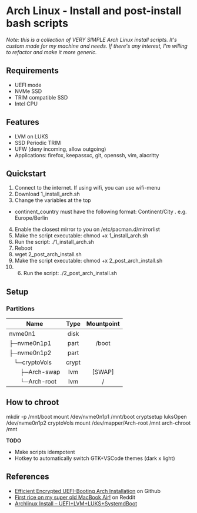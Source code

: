 # **Arch Linux - Install and post-install bash scripts**
*Note: this is a collection of VERY SIMPLE Arch Linux install scripts.
It's custom made for my machine and needs. If there's any interest, I'm willing to refactor and make it more generic.*

## **Requirements**
* UEFI mode
* NVMe SSD
* TRIM compatible SSD
* Intel CPU

## Features
* LVM on LUKS
* SSD Periodic TRIM
* UFW (deny incoming, allow outgoing)
* Applications: firefox, keepassxc, git, openssh, vim, alacritty

## **Quickstart**
1. Connect to the internet. If using wifi, you can use wifi-menu
2. Download 1_install_arch.sh
3. Change the variables at the top
  * continent_country must have the following format: Continent/City . e.g. Europe/Berlin
4. Enable the closest mirror to you on /etc/pacman.d/mirrorlist
5. Make the script executable: chmod +x 1_install_arch.sh
6. Run the script: ./1_install_arch.sh
7. Reboot
8. wget 2_post_arch_install.sh
9. Make the script executable: chmod +x 2_post_arch_install.sh
10. 6. Run the script: ./2_post_arch_install.sh

## Setup
### Partitions
| Name | Type | Mountpoint |
| - | :-: | :-: |
| nvme0n1 | disk | |
| ├─nvme0n1p1 | part | /boot |
| ├─nvme0n1p2 | part |  |
| &nbsp;&nbsp;&nbsp;└─cryptoVols | crypt | |
| &nbsp;&nbsp;&nbsp;&nbsp;&nbsp;&nbsp;&nbsp;├─Arch-swap | lvm | [SWAP] |
| &nbsp;&nbsp;&nbsp;&nbsp;&nbsp;&nbsp;&nbsp;└─Arch-root | lvm | / |

## How to chroot
mkdir -p /mnt/boot
mount /dev/nvme0n1p1 /mnt/boot
cryptsetup luksOpen /dev/nvme0n1p2 cryptoVols
mount /dev/mapper/Arch-root /mnt
arch-chroot /mnt


**TODO**
* Make scripts idempotent
* Hotkey to automatically switch GTK+VSCode themes (dark x light)

## References
* [Efficient Encrypted UEFI-Booting Arch Installation](https://gist.github.com/HardenedArray/31915e3d73a4ae45adc0efa9ba458b07) on Github
* [First rice on my super old MacBook Air!](https://www.reddit.com/r/unixporn/comments/9y9w0r/sway_first_rice_on_my_super_old_macbook_air/) on Reddit
* [Archlinux Install – UEFI+LVM+LUKS+SystemdBoot](https://www.thelinuxsect.com/?p=36)